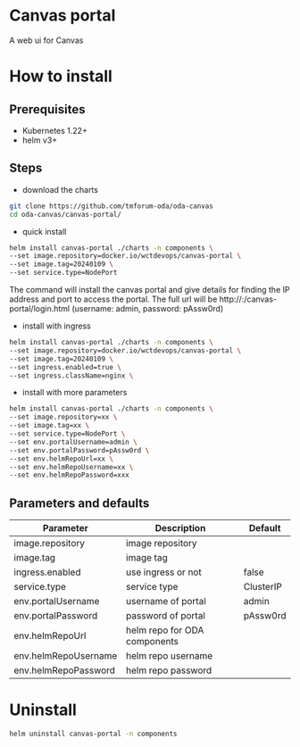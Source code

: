 # Canvas portal

A web ui for Canvas

# How to install

## Prerequisites

- Kubernetes 1.22+
- helm v3+

## Steps

- download the charts

```bash
git clone https://github.com/tmforum-oda/oda-canvas
cd oda-canvas/canvas-portal/
```

- quick install

```bash
helm install canvas-portal ./charts -n components \
--set image.repository=docker.io/wctdevops/canvas-portal \
--set image.tag=20240109 \
--set service.type=NodePort
```

The command will install the canvas portal and give details for finding the IP address and port to access the portal. The full url will be http://<ip>:<port>/canvas-portal/login.html (username: admin, password: pAssw0rd)

- install with ingress

```bash
helm install canvas-portal ./charts -n components \
--set image.repository=docker.io/wctdevops/canvas-portal \
--set image.tag=20240109 \
--set ingress.enabled=true \
--set ingress.className=nginx \
```

- install with more parameters

```bash
helm install canvas-portal ./charts -n components \
--set image.repository=xx \
--set image.tag=xx \
--set service.type=NodePort \
--set env.portalUsername=admin \
--set env.portalPassword=pAssw0rd \
--set env.helmRepoUrl=xx \
--set env.helmRepoUsername=xx \
--set env.helmRepoPassword=xxx
```

## Parameters and defaults

| Parameter            | Description                               | Default                                                      |
|----------------------|-------------------------------------------|--------------------------------------------------------------|
| image.repository     | image repository            |                                                              |
| image.tag            | image tag                   |                                                              |
| ingress.enabled      |  use ingress or not                        | false                                                        |
| service.type         | service type                              | ClusterIP                                                    |
| env.portalUsername   | username of portal                               | admin                                                        |
| env.portalPassword   | password of portal                               | pAssw0rd                                                     | 
| env.helmRepoUrl      | helm repo for  ODA components |                                                              |                             
| env.helmRepoUsername | helm repo username                       |                                                              |                           
| env.helmRepoPassword | helm repo password                    |                                                              |

# Uninstall

```bash
helm uninstall canvas-portal -n components
```
